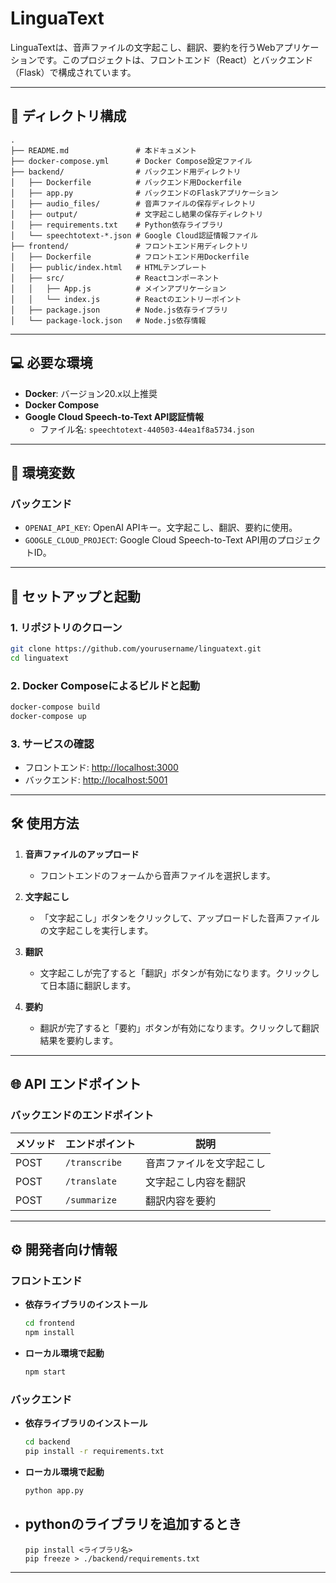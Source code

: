 # LinguaText

LinguaTextは、音声ファイルの文字起こし、翻訳、要約を行うWebアプリケーションです。このプロジェクトは、フロントエンド（React）とバックエンド（Flask）で構成されています。

---

## 📂 ディレクトリ構成

```plaintext
.
├── README.md               # 本ドキュメント
├── docker-compose.yml      # Docker Compose設定ファイル
├── backend/                # バックエンド用ディレクトリ
│   ├── Dockerfile          # バックエンド用Dockerfile
│   ├── app.py              # バックエンドのFlaskアプリケーション
│   ├── audio_files/        # 音声ファイルの保存ディレクトリ
│   ├── output/             # 文字起こし結果の保存ディレクトリ
│   ├── requirements.txt    # Python依存ライブラリ
│   └── speechtotext-*.json # Google Cloud認証情報ファイル
├── frontend/               # フロントエンド用ディレクトリ
│   ├── Dockerfile          # フロントエンド用Dockerfile
│   ├── public/index.html   # HTMLテンプレート
│   ├── src/                # Reactコンポーネント
│   │   ├── App.js          # メインアプリケーション
│   │   └── index.js        # Reactのエントリーポイント
│   ├── package.json        # Node.js依存ライブラリ
│   └── package-lock.json   # Node.js依存情報
```

---

## 💻 必要な環境

- **Docker**: バージョン20.x以上推奨
- **Docker Compose**
- **Google Cloud Speech-to-Text API認証情報**
  - ファイル名: `speechtotext-440503-44ea1f8a5734.json`

---

## 🔧 環境変数

### バックエンド

- `OPENAI_API_KEY`: OpenAI APIキー。文字起こし、翻訳、要約に使用。
- `GOOGLE_CLOUD_PROJECT`: Google Cloud Speech-to-Text API用のプロジェクトID。

---

## 🚀 セットアップと起動

### **1. リポジトリのクローン**
```bash
git clone https://github.com/yourusername/linguatext.git
cd linguatext
```

### **2. Docker Composeによるビルドと起動**
```bash
docker-compose build
docker-compose up
```

### **3. サービスの確認**
- フロントエンド: [http://localhost:3000](http://localhost:3000)
- バックエンド: [http://localhost:5001](http://localhost:5001)

---

## 🛠 使用方法

1. **音声ファイルのアップロード**
   - フロントエンドのフォームから音声ファイルを選択します。

2. **文字起こし**
   - 「文字起こし」ボタンをクリックして、アップロードした音声ファイルの文字起こしを実行します。

3. **翻訳**
   - 文字起こしが完了すると「翻訳」ボタンが有効になります。クリックして日本語に翻訳します。

4. **要約**
   - 翻訳が完了すると「要約」ボタンが有効になります。クリックして翻訳結果を要約します。

---

## 🌐 API エンドポイント

### バックエンドのエンドポイント

| メソッド | エンドポイント       | 説明                   |
|----------|----------------------|------------------------|
| POST     | `/transcribe`        | 音声ファイルを文字起こし |
| POST     | `/translate`         | 文字起こし内容を翻訳   |
| POST     | `/summarize`         | 翻訳内容を要約         |

---

## ⚙️ 開発者向け情報

### フロントエンド

- **依存ライブラリのインストール**
  ```bash
  cd frontend
  npm install
  ```

- **ローカル環境で起動**
  ```bash
  npm start
  ```

### バックエンド

- **依存ライブラリのインストール**
  ```bash
  cd backend
  pip install -r requirements.txt
  ```

- **ローカル環境で起動**
  ```bash
  python app.py
  ```

- ## pythonのライブラリを追加するとき
  ```source ~/venv/speech-to-text/bin/activate
  pip install <ライブラリ名>
  pip freeze > ./backend/requirements.txt
  ```
---


